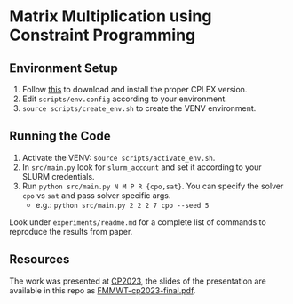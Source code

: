 # Matrix Multiplication using Constraint Programming

## Environment Setup
1. Follow [this](https://docs.alliancecan.ca/wiki/CPLEX/en) to download and install the proper CPLEX version.
2. Edit `scripts/env.config` according to your environment.
3. `source scripts/create_env.sh` to create the VENV environment.

## Running the Code
1. Activate the VENV: `source scripts/activate_env.sh`.
2. In `src/main.py` look for `slurm_account` and set it according to your SLURM credentials.
3. Run `python src/main.py N M P R {cpo,sat}`. You can specify the solver `cpo` vs `sat` and pass solver specific args.
    - e.g.: `python src/main.py 2 2 2 7 cpo --seed 5`

Look under `experiments/readme.md` for a complete list of commands to reproduce the results from paper.

## Resources
The work was presented at [CP2023](https://cp2023.a4cp.org/), the slides of the presentation are available in this repo as [FMMWT-cp2023-final.pdf](https://github.com/khalil-research/Matrix-Mult-CP/blob/main/FMMWT-cp2023-final.pdf).

